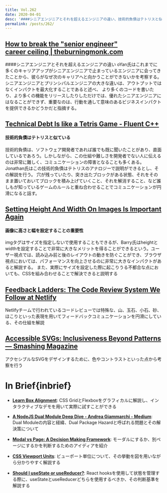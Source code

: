 ```yaml
---
title: Vol.262
date: 2020-04-01
desc: '####シニアエンジニアとそれを超えるエンジニアの違い、技術的負債はテトリスと似ている、画像に高さと幅を設定することの重要性、ほか計10リンク'
permalink: /posts/262/
---
```


## [How to break the "senior engineer" career ceiling | theburningmonk.com](https://theburningmonk.com/2019/11/how-to-break-the-senior-engineer-career-ceiling/)
####シニアエンジニアとそれを超えるエンジニアの違い
oYan氏はこれまでに多くのキャリアアップがシニアエンジニアで止まっているエンジニアに会ってきたことから、彼らがなぜ次のキャリアへと向かうことができないかを考察する。シニアエンジニアとプリンシパルエンジニアの大きな違いは、アウトプットではなくインパクトを最大化することであると述べ、
より多くのコードを書いたり、より多くの機能をリリースしたりしただけでは、優れたシニアエンジニアにはなることができず、重要なのは、行動を通して意味のあるビジネスインパクトを提供できるかどうかだと指摘する。

## [Technical Debt Is like a Tetris Game - Fluent C++](https://www.fluentcpp.com/2020/01/17/technical-debt-is-like-a-tetris-game/)
#### 技術的負債はテトリスと似ている
技術的負債は、ソフトウェア開発者であれば誰でも既に聞いたことがあり、直面しているであろう。しかしながら、この仕組や難しさを開発者でない人に伝えるのは非常に難しく、コミュニケーションの障害となることも多くある。Jonathan氏はこの技術的負債はテトリスのアナロジーで説明ができるとし、その解説を行う。
穴が残っていたり、突き出たブロックがある状態、それをそのまま置いておいてブロックを積み上げていくこと、それを解消すること、など誰しもが知っているゲームのルールと重ね合わせることでコミュニケーションが円滑になると話す。

## [Setting Height And Width On Images Is Important Again](https://www.smashingmagazine.com/2020/03/setting-height-width-images-important-again/)
#### 画像に高さと幅を設定することの重要性
imgタグはサイズを指定しないで使用することもできるが、Barry氏はheightとwidthを設定することで非常に大きなメリットを得ることができるという。ユーザー視点では、読み込み前と後のレイアウトの動きを防ぐことができ、ブラウザ視点においては、パフォーマンスを向上させるのに非常に大きなインパクトがあると解説する。
また、実際にサイズを設定した際に起こりうる不都合な点においても、CSSを組み合わせることで解決できると説明する

## [Feedback Ladders: The Code Review System We Follow at Netlify](https://www.netlify.com/blog/2020/03/05/feedback-ladders-how-we-encode-code-reviews-at-netlify/)
Netlifyチームで行われているコードレビューでは特殊な、山、玉石、小石、砂、ほこりといった表現を用いてフィードバックコミュニケーションを円滑にしている、その仕組を解説

## [Accessible SVGs: Inclusiveness Beyond Patterns — Smashing Magazine](https://www.smashingmagazine.com/2020/03/accessible-svgs-inclusiveness-beyond-patterns/)
アクセシブルなSVGをデザインするために、色やコントラストといった点から考察を行う

# In Brief{inbrief}
- **[Learn Box Alignment](https://ishadeed.com/article/learn-box-alignment/)**: CSS GridとFlexboxをグラフィカルに解説し、インタラクティブなデモを用いて実際に試すことができる

- **[A NodeJS Dual Module Deep Dive - Andrea Giammarchi - Medium](https://medium.com/@WebReflection/a-nodejs-dual-module-deep-dive-8f94ff56210e)**: Dual Moduleの内容と経緯、Dual Package Hazardと呼ばれる問題とその解決策について

- **[Modal vs Page: A Decision Making Framework](https://uxplanet.org/modal-vs-page-a-decision-making-framework-34453e911129)**: モーダルにするか、別ページにするかを判断するためのアイディアを紹介

- **[CSS Viewport Units](https://ishadeed.com/article/viewport-units/)**: ビューポート単位について、その挙動を図を用いながら分かりやすく解説する

- **[Should I useState or useReducer?](https://kentcdodds.com/blog/should-i-usestate-or-usereducer)**: React hooksを使用して状態を管理する際に、useStateとuseReducerどちらを使用するべきか、その判断基準を解説する